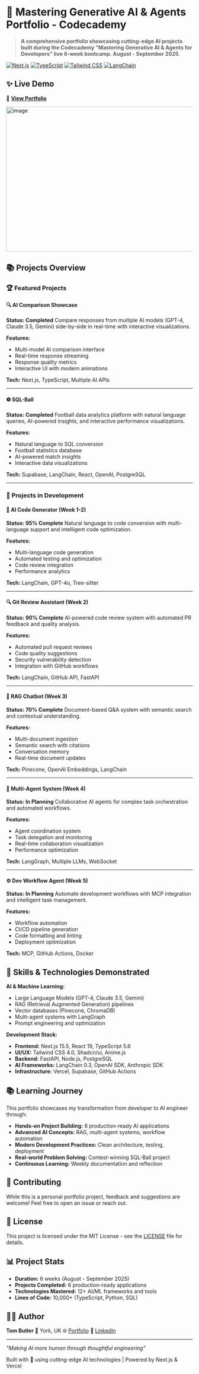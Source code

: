 # 🚀 Mastering Generative AI & Agents Portfolio - Codecademy

> **A comprehensive portfolio showcasing cutting-edge AI projects built during the Codecademy "Mastering Generative AI & Agents for Developers" live 6-week bootcamp. August - September 2025.**

[![Next.js](https://img.shields.io/badge/Next.js-15.5-black?style=flat-square&logo=next.js)](https://nextjs.org)
[![TypeScript](https://img.shields.io/badge/TypeScript-5.6-blue?style=flat-square&logo=typescript)](https://www.typescriptlang.org)
[![Tailwind CSS](https://img.shields.io/badge/Tailwind-4.0-38B2AC?style=flat-square&logo=tailwind-css)](https://tailwindcss.com)
[![LangChain](https://img.shields.io/badge/LangChain-0.3-green?style=flat-square)](https://langchain.com)

## ✨ Live Demo

🔗 **[View Portfolio](https://www.aitomatic.io/)**

<img width="1271" height="391" alt="image" src="https://github.com/user-attachments/assets/1ccee852-513a-4301-bfb6-716af731ba83" />

## 📚 Projects Overview

### 🏆 Featured Projects

#### 🔍 AI Comparison Showcase
**Status: Completed**
Compare responses from multiple AI models (GPT-4, Claude 3.5, Gemini) side-by-side in real-time with interactive visualizations.

**Features:**
- Multi-model AI comparison interface
- Real-time response streaming
- Response quality metrics
- Interactive UI with modern animations

**Tech:** Next.js, TypeScript, Multiple AI APIs

---

#### ⚽ SQL-Ball 
**Status: Completed**
Football data analytics platform with natural language queries, AI-powered insights, and interactive performance visualizations.

**Features:**
- Natural language to SQL conversion
- Football statistics database
- AI-powered match insights
- Interactive data visualizations

**Tech:** Supabase, LangChain, React, OpenAI, PostgreSQL

---

### 🚧 Projects in Development

#### 🤖 AI Code Generator (Week 1-2)
**Status: 95% Complete**
Natural language to code conversion with multi-language support and intelligent code optimization.

**Features:**
- Multi-language code generation
- Automated testing and optimization
- Code review integration
- Performance analytics

**Tech:** LangChain, GPT-4o, Tree-sitter

---

#### 🔍 Git Review Assistant (Week 2)
**Status: 90% Complete**
AI-powered code review system with automated PR feedback and quality analysis.

**Features:**
- Automated pull request reviews
- Code quality suggestions
- Security vulnerability detection
- Integration with GitHub workflows

**Tech:** LangChain, GitHub API, FastAPI

---

#### 💬 RAG Chatbot (Week 3)
**Status: 70% Complete**
Document-based Q&A system with semantic search and contextual understanding.

**Features:**
- Multi-document ingestion
- Semantic search with citations
- Conversation memory
- Real-time document updates

**Tech:** Pinecone, OpenAI Embeddings, LangChain

---

#### 🤝 Multi-Agent System (Week 4)
**Status: In Planning**
Collaborative AI agents for complex task orchestration and automated workflows.

**Features:**
- Agent coordination system
- Task delegation and monitoring
- Real-time collaboration visualization
- Performance optimization

**Tech:** LangGraph, Multiple LLMs, WebSocket

---

#### ⚙️ Dev Workflow Agent (Week 5)
**Status: In Planning**
Automate development workflows with MCP integration and intelligent task management.

**Features:**
- Workflow automation
- CI/CD pipeline generation
- Code formatting and linting
- Deployment optimization

**Tech:** MCP, GitHub Actions, Docker

## 🎯 Skills & Technologies Demonstrated

**AI & Machine Learning:**
- Large Language Models (GPT-4, Claude 3.5, Gemini)
- RAG (Retrieval Augmented Generation) pipelines
- Vector databases (Pinecone, ChromaDB)
- Multi-agent systems with LangGraph
- Prompt engineering and optimization

**Development Stack:**
- **Frontend:** Next.js 15.5, React 19, TypeScript 5.6
- **UI/UX:** Tailwind CSS 4.0, Shadcn/ui, Anime.js
- **Backend:** FastAPI, Node.js, PostgreSQL
- **AI Frameworks:** LangChain 0.3, OpenAI SDK, Anthropic SDK
- **Infrastructure:** Vercel, Supabase, GitHub Actions

## 📚 Learning Journey

This portfolio showcases my transformation from developer to AI engineer through:

- **Hands-on Project Building:** 6 production-ready AI applications
- **Advanced AI Concepts:** RAG, multi-agent systems, workflow automation
- **Modern Development Practices:** Clean architecture, testing, deployment
- **Real-world Problem Solving:** Contest-winning SQL-Ball project
- **Continuous Learning:** Weekly documentation and reflection

## 🤝 Contributing

While this is a personal portfolio project, feedback and suggestions are welcome! Feel free to open an issue or reach out.

## 📝 License

This project is licensed under the MIT License - see the [LICENSE](LICENSE) file for details.

## 📊 Project Stats

- **Duration:** 6 weeks (August - September 2025)
- **Projects Completed:** 6 production-ready applications
- **Technologies Mastered:** 12+ AI/ML frameworks and tools
- **Lines of Code:** 10,000+ (TypeScript, Python, SQL)

## 👨‍💻 Author

**Tom Butler**
📍 York, UK
🌐 [Portfolio](https://thomasjbutler.me)
💼 [LinkedIn](https://linkedin.com/in/thomasjbutler)

---

*"Making AI more human through thoughtful engineering"*

Built with 💚 using cutting-edge AI technologies | Powered by Next.js & Vercel
````
